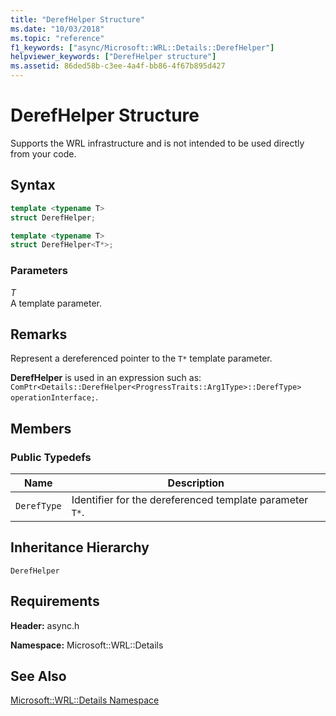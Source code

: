 ```yaml
---
title: "DerefHelper Structure"
ms.date: "10/03/2018"
ms.topic: "reference"
f1_keywords: ["async/Microsoft::WRL::Details::DerefHelper"]
helpviewer_keywords: ["DerefHelper structure"]
ms.assetid: 86ded58b-c3ee-4a4f-bb86-4f67b895d427
---
```

# DerefHelper Structure

Supports the WRL infrastructure and is not intended to be used directly from your code.

## Syntax

```cpp
template <typename T>
struct DerefHelper;

template <typename T>
struct DerefHelper<T*>;
```

### Parameters

*T*<br/>
A template parameter.

## Remarks

Represent a dereferenced pointer to the `T*` template parameter.

**DerefHelper** is used in an expression such as: `ComPtr<Details::DerefHelper<ProgressTraits::Arg1Type>::DerefType> operationInterface;`.

## Members

### Public Typedefs

|Name|Description|
|----------|-----------------|
|`DerefType`|Identifier for the dereferenced template parameter `T*`.|

## Inheritance Hierarchy

`DerefHelper`

## Requirements

**Header:** async.h

**Namespace:** Microsoft::WRL::Details

## See Also

[Microsoft::WRL::Details Namespace](microsoft-wrl-details-namespace.md)